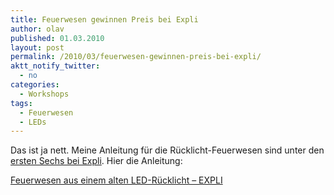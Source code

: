 ```yaml
---
title: Feuerwesen gewinnen Preis bei Expli
author: olav
published: 01.03.2010
layout: post
permalink: /2010/03/feuerwesen-gewinnen-preis-bei-expli/
aktt_notify_twitter:
  - no
categories:
  - Workshops
tags:
  - Feuerwesen
  - LEDs
---
```

Das ist ja nett. Meine Anleitung für die Rücklicht-Feuerwesen sind unter den [ersten Sechs bei Expli][1]. Hier die Anleitung:  

[Feuerwesen aus einem alten LED-Rücklicht &#8211; EXPLI][2]

 [1]: http://www.expli.de/blog/wettbewerb/sieger-des-licht-wettbewerbs-stehen-fest-herzlichen-gluckwunsch-an-alle-teilnehmer.php
 [2]: http://www.expli.de/anleitung/feuerwesen-aus-einem-alten-led-ruecklicht-3211/ "Feuerwesen aus einem alten LED-Rücklicht - EXPLI"
